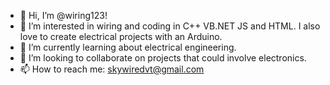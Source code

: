 - 👋 Hi, I’m @wiring123!
- 👀 I’m interested in wiring and coding in C++ VB.NET JS and HTML. I also love to create electrical projects with an Arduino.
- 🌱 I’m currently learning about electrical engineering.
- 💞️ I’m looking to collaborate on projects that could involve electronics.
- 📫 How to reach me: skywiredvt@gmail.com

<!---
wiring123/wiring123 is a ✨ special ✨ repository because its `README.md` (this file) appears on your GitHub profile.
You can click the Preview link to take a look at your changes.
--->
